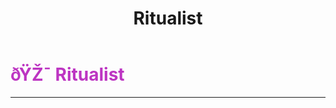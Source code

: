 ﻿---
lang: en-US
title: Ritualist
prev: CovenLeader
next: 
---
# <font color="#bd35c2">ðŸŽ¯ <b>Ritualist</b></font> <Badge text="Power" type="tip" vertical="middle"/>
---



